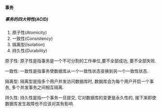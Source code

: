 #### 事务

##### 事务的四大特性(ACID)

1. 原子性(Atomicity)
2. 一致性(Consistency)
3. 隔离型(Isolation)
4. 持久性(Durability)

原子性: 原子性是指事务是一个不可分割的工作单位,要不全部成功, 要不全部失败.

一致性: 一致性是指事务使数据库从一个一致性状态变换到另一个一致性状态.

隔离型: 隔离型是指多个用户并发访问数据库时, 数据库会为每个用户开启一个事务, 多个并发事务之间相互隔离.

持久性: 持久性是指一个事务一旦提交, 它对数据库的变更是永久性的, 接下来即使数据库发生故障也不应该对其有影响.



 